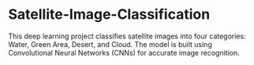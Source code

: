 # Satellite-Image-Classification
This deep learning project classifies satellite images into four categories: Water, Green Area, Desert, and Cloud. The model is built using Convolutional Neural Networks (CNNs) for accurate image recognition.
